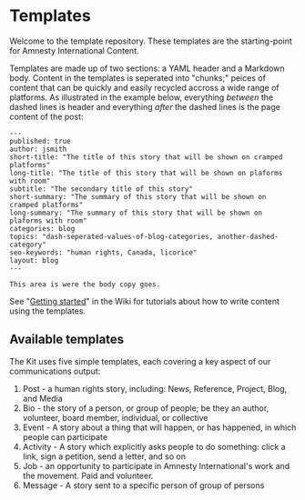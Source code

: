 Templates
===========

Welcome to the template repository. These templates are the starting-point for Amnesty International Content. 

Templates are made up of two sections: a YAML header and a Markdown body. Content in the templates is seperated into "chunks;" peices of content that can be quickly and easily recycled accross a wide range of platforms. As illustrated in the example below, everything _between_ the dashed lines is header and everything _after_ the dashed lines is the page content of the post:

    ---
    published: true
    author: jsmith
    short-title: "The title of this story that will be shown on cramped platforms"
    long-title: "The title of this story that will be shown on plaforms with room"
    subtitle: "The secondary title of this story"
    short-summary: "The summary of this story that will be shown on cramped platforms"
    long-summary: "The summary of this story that will be shown on plaforms with room"
    categories: blog
    topics: "dash-seperated-values-of-blog-categories, another-dashed-category"
    seo-keywords: "human rights, Canada, licorice"
    layout: blog
    ---
    
    This area is were the body copy goes.

See "[Getting started](https://github.com/AmnestyInternational/ContentKit/wiki#getting-started)" in the Wiki for tutorials about how to write content using the templates.

## Available templates

The Kit uses five simple templates, each covering a key aspect of our communications output:

1. Post - a human rights story, including: News, Reference, Project, Blog, and Media  
1. Bio - the story of a person, or group of people; be they an author, volunteer, board member, individual, or collective 
1. Event - A story about a thing that will happen, or has happened, in which people can participate
1. Activity - A story which explicitly asks people to do something: click a link, sign a petition, send a letter, and so on
1. Job - an opportunity to participate in Amnesty International's work and the movement. Paid and volunteer.
1. Message - A story sent to a specific person of group of persons

